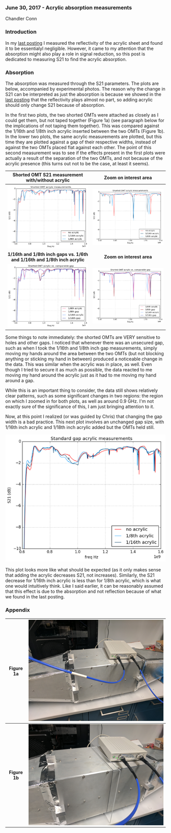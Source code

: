 ### June 30, 2017 - Acrylic absorption measurements

Chandler Conn

### Introduction

In my [last posting](../20170628_Acrylic/index.md) I measured the reflectivity of the acrylic sheet and found it to be essentialyl negligible. However, it came to my attention that the absorption might also play a role in signal reduction, so this post is dedicated to measuring S21 to find the acrylic absorption.

### Absorption

The absorption was measured through the S21 parameters. The plots are below, accompanied by experimental photos. The reason why the change in S21 can be interpreted as just the absorption is because we showed in the [last posting](../20170628_Acrylic/index.md) that the reflectivity plays almost no part, so adding acrylic should only change S21 because of absorption.

In the first two plots, the two shorted OMTs were attached as closely as I could get them, but not taped together (Figure 1a) (see paragraph below for the implications of not taping them together). This was compared against the 1/16th and 1/8th inch acrylic inserted between the two OMTs (Figure 1b). In the lower two plots, the same acrylic measurements are plotted, but this time they are plotted against a gap of their respective widths, instead of against the two OMTs placed flat against each other. The point of this second measurement was to see if the effects present in the first plots were actually a result of the separation of the two OMTs, and not because of the acrylic presence (this turns out not to be the case, at least it seems).

|Shorted OMT S21 measurement with/without acrylic|Zoom on interest area|
|:---:|:---:|
|![alt-text](../20170630_acrylic_absorption/acrylic_flat.png)|![alt-text](../20170630_acrylic_absorption/acrylic_flat_zoom.png)|
|**1/16th and 1/8th inch gaps vs. 1/6th and 1/16th and 1/8th inch acrylic**|**Zoom on interest area**|
|![alt-text](../20170630_acrylic_absorption/acrylic_vs_gaps.png)|![alt-text](../20170630_acrylic_absorption/acrylic_vs_gaps_zoom.png)|

Some things to note immediately: the shorted OMTs are VERY sensitive to holes and other gaps. I noticed that whenever there was an unsecured gap, such as when I took the 1/16th and 1/8th inch gap measurements, simply moving my hands around the area between the two OMTs (but not blocking anything or sticking my hand in between) produced a noticeable change in the data. This was similar when the acrylic was in place, as well. Even though I tried to secure it as much as possible, the data reacted to me moving my hand around the acrylic just as it had to me moving my hand around a gap. 

While this is an important thing to consider, the data still shows relatively clear patterns, such as some significant changes in two regions: the region on which I zoomed in for both plots, as well as around 0.9 GHz. I'm not exactly sure of the significance of this, I am just bringing attention to it.

Now, at this point I realized (or was guided by Chris) that changing the gap width is a bad practice. This next plot involves an unchanged gap size, with 1/16th inch acrylic and 1/18th inch acrylic added but the OMTs held still.

![alt-text](../20170630_acrylic_absorption/standard_gap.png)

This plot looks more like what should be expected (as it only makes sense that adding the acrylic decreases S21, not increases). Similarly, the S21 decrease for 1/16th inch acrylic is less than for 1/8th acrylic, which is what one would intuitively think. Like I said earlier, it can be reasonably assumed that this effect is due to the absorption and not reflection because of what we found in the last posting.

### Appendix

|Figure 1a|![alt-text](../20170630_acrylic_absorption/IMG_20170630_130926.jpg)|
|:---:|:---:|
|**Figure 1b**|![alt-text](../20170630_acrylic_absorption/IMG_20170630_131147.jpg)|

